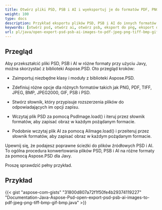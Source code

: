 ```yaml
---
title: Otwórz pliki PSD, PSB i AI i wyeksportuj je do formatów PDF, PNG, TIFF, GIF, BMP, JPEG
weight: 100
type: docs
description: Przykład eksportu plików PSD, PSB i AI do innych formatów
keywords: [otwórz psd, otwórz ai, otwórz psb, eksport do png, eksport do pdf, eksport do jpeg, eksport do tiff, psd api, java, przykład kodu]
url: pl/java/open-export-psd-psb-ai-images-to-pdf-jpeg-png-tiff-bmp-gif-bmp/
---
```


## **Przegląd**
Aby przekształcić pliki PSD, PSB i AI w różne formaty przy użyciu Javy, można skorzystać z biblioteki Aspose.PSD. Oto przegląd kroków:

- Zaimportuj niezbędne klasy i moduły z biblioteki Aspose.PSD.

- Zdefiniuj różne opcje dla różnych formatów takich jak PNG, PDF, TIFF, JPEG, BMP, JPEG2000, GIF, PSB i PSD.

- Stwórz słownik, który przypisuje rozszerzenia plików do odpowiadających im opcji zapisu.

- Wczytaj plik PSD za pomocą PsdImage.load() i iteruj przez słownik formatów, aby zapisać obraz w każdym pożądanym formacie.

- Podobnie wczytaj plik AI za pomocą AiImage.load() i przeiteruj przez słownik formatów, aby zapisać obraz w każdym pożądanym formacie.

Upewnij się, że podajesz poprawne ścieżki do plików źródłowych PSD i AI.
To ogólna procedura konwertowania plików PSD, PSB i AI na różne formaty za pomocą Aspose.PSD dla Javy.

Proszę sprawdzić pełny przykład.

## **Przykład**
{{< gist "aspose-com-gists" "31800d807a72f1f50fe4b29374119227" "Documentation-Java-Aspose-Psd-open-export-psd-psb-ai-images-to-pdf-jpeg-png-tiff-bmp-gif-bmp.java" >}}

